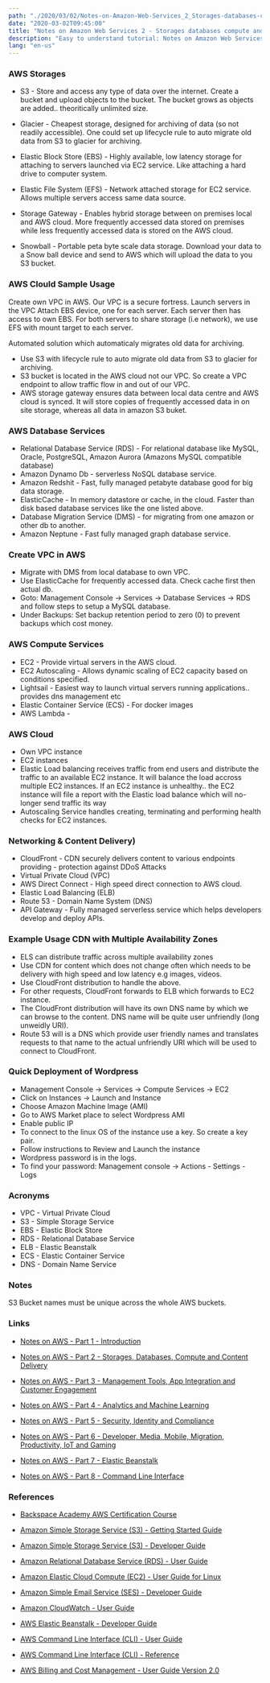 ```yaml
---
path: "./2020/03/02/Notes-on-Amazon-Web-Services_2_Storages-databases-compute-and-content-delivery.md"
date: "2020-03-02T09:45:00"
title: "Notes on Amazon Web Services 2 - Storages databases compute and content delivery"
description: "Easy to understand tutorial: Notes on Amazon Web Services 2 - Storages databases compute and content delivery"
lang: "en-us"
---
```


### AWS Storages ###

- S3 - Store and access any type of data over the internet. Create a bucket and
upload objects to the bucket. The bucket grows as objects are added.. theoritically
unlimited size.

- Glacier - Cheapest storage, designed for archiving of data (so not readily
  accessible). One could set up lifecycle rule to auto migrate old data from S3
  to glacier for archiving.

- Elastic Block Store (EBS) - Highly available, low latency storage for attaching
to servers launched via EC2 service. Like attaching a hard drive to computer system.

- Elastic File System (EFS) - Network attached storage for EC2 service. Allows
multiple servers access same data source.

- Storage Gateway - Enables hybrid storage between on premises local and AWS
cloud. More frequently accessed data stored on premises while less frequently
accessed data is stored on the AWS cloud.

- Snowball - Portable peta byte scale data storage. Download your data to a Snow
ball device and send to AWS which will upload the data to you S3 bucket.

### AWS Clould Sample Usage ###

Create own VPC in AWS. Our VPC is a secure fortress.
Launch servers in the VPC
Attach EBS device, one for each server. Each server then has access to own EBS.
For both servers to share storage (i.e network), we use EFS with mount target to each server.

Automated solution which automaticaly migrates old data for archiving.

- Use S3 with lifecycle rule to auto migrate old data from S3 to glacier for archiving.
- S3 bucket is located in the AWS cloud not our VPC. So create a VPC endpoint to allow traffic flow in and out of our VPC.
- AWS storage gateway ensures data between local data centre and AWS cloud is synced. It will store copies of frequently accessed data in on site storage, whereas all data in amazon S3 buket.

### AWS Database Services ###
- Relational Database Service (RDS) - For relational database like MySQL, Oracle, PostgreSQL, Amazon Aurora (Amazons MySQL compatible database)
- Amazon Dynamo Db - serverless NoSQL database service.
- Amazon Redshit - Fast, fully managed petabyte database good for big data storage.
- ElasticCache - In memory datastore or cache, in the cloud. Faster than disk based database services like the one listed above.
- Database Migration Service (DMS) - for migrating from one amazon or other db to another.
- Amazon Neptune - Fast fully managed graph database service.

### Create VPC in AWS ###
- Migrate with DMS from local database to own VPC.
- Use ElasticCache for frequently accessed data. Check cache first then actual db.
- Goto: Management Console -> Services -> Database Services -> RDS and follow steps to setup a MySQL database.
- Under Backups: Set backup retention period to zero (0) to prevent backups which cost money.

### AWS Compute Services ###
- EC2 - Provide virtual servers in the AWS cloud.
- EC2 Autoscaling - Allows dynamic scaling of EC2 capacity based on conditions specified.
- Lightsail - Easiest way to launch virtual servers running applications.. provides dns management etc
- Elastic Container Service (ECS) - For docker images
- AWS Lambda -

### AWS Cloud ###
- Own VPC instance
- EC2 instances
- Elastic Load balancing receives traffic from end users and distribute the traffic to an available EC2 instance. It will balance the load accross multiple EC2 instances.
If an EC2 instance is unhealthy.. the EC2 instance will file a report with the Elastic load balance which will no-longer send traffic its way
- Autoscaling Service handles creating, terminating and performing health checks for EC2 instances.

### Networking & Content Delivery)

- CloudFront - CDN securely delivers content to various endpoints providing - protection against DDoS Attacks
- Virtual Private Cloud (VPC)
- AWS Direct Connect - High speed direct connection to AWS cloud.
- Elastic Load Balancing (ELB)
- Route 53 - Domain Name System (DNS)
- API Gateway - Fully managed serverless service which helps developers develop and deploy APIs.

### Example Usage CDN with Multiple Availability Zones ###
- ELS can distribute traffic across multiple availability zones
- Use CDN  for content which does not change often which needs to be delivery with high speed and low latency e.g images, videos.
- Use CloudFront distribution to handle the above.
- For other requests, CloudFront forwards to ELB which forwards to EC2 instance.
- The CloudFront distribution will have its own DNS name by which we can browse to the content. DNS name will be quite user unfriendly (long unweidly URI).
- Route 53 will is a DNS which provide user friendly names and translates requests to that name to the actual unfriendly URI which will be used to connect to CloudFront.

### Quick Deployment of Wordpress ###
- Management Console -> Services -> Compute Services -> EC2
- Click on Instances -> Launch and Instance
- Choose Amazon Machine Image (AMI)
- Go to AWS Market place to select Wordpress AMI
- Enable public IP
- To connect to the linux OS of the instance use a key. So create a key pair.
- Follow instructions to Review and Launch the instance
- Wordpress password is in the logs.
- To find your password: Management console -> Actions - Settings - Logs

### Acronyms ###

- VPC - Virtual Private Cloud
- S3 - Simple Storage Service
- EBS - Elastic Block Store
- RDS - Relational Database Service
- ELB - Elastic Beanstalk
- ECS - Elastic Container Service
- DNS - Domain Name Service

### Notes ###

S3 Bucket names must be unique across the whole AWS buckets.

### Links ###

- [Notes on AWS - Part 1 - Introduction](/2020/03/02/Notes-on-Amazon-Web-Services_1_Introduction/)

- [Notes on AWS - Part 2 - Storages, Databases, Compute and Content Delivery](/2020/03/02/Notes-on-Amazon-Web-Services_2_Storages-databases-compute-and-content-delivery/)

- [Notes on AWS - Part 3 - Management Tools, App Integration and Customer Engagement](/2020/03/02/Notes-on-Amazon-Web-Services_3_Managment-tools-app-integration-and-customer-engagement/)

- [Notes on AWS - Part 4 - Analytics and Machine Learning](/2020/03/02/Notes-on-Amazon-Web-Services_4_Analytics-and-machine-learning/)

- [Notes on AWS - Part 5 - Security, Identity and Compliance](/2020/03/02/Notes-on-Amazon-Web-Services_5_Security-identity-and-compliance/)

- [Notes on AWS - Part 6 - Developer, Media, Mobile, Migration, Productivity, IoT and Gaming](/2020/03/02/Notes-on-Amazon-Web-Services_6_Developer-media-migration-productivity-iot-and-gaming/)

- [Notes on AWS - Part 7 - Elastic Beanstalk](/2020/03/02/Notes-on-Amazon-Web-Services_7_Elastic-beanstalk/)

- [Notes on AWS - Part 8 - Command Line Interface](/2020/03/02/Notes-on-Amazon-Web-Services_8_Command-line-interface/)

### References ###

- [Backspace Academy AWS Certification Course](http://cdn.backspace.academy/courses/aws-certification/01/010/references-01-01.pdf)

- [Amazon Simple Storage Service (S3) - Getting Started Guide](https://docs.aws.amazon.com/AmazonS3/latest/gsg/s3-gsg.pdf)

- [Amazon Simple Storage Service (S3) - Developer Guide](https://docs.aws.amazon.com/AmazonS3/latest/dev/s3-dg.pdf)

- [Amazon Relational Database Service (RDS) - User Guide](https://docs.aws.amazon.com/AmazonRDS/latest/UserGuide/rds-ug.pdf)

- [Amazon Elastic Cloud Compute (EC2) - User Guide for Linux](https://docs.aws.amazon.com/AWSEC2/latest/UserGuide/ec2-ug.pdf)

- [Amazon Simple Email Service (SES) - Developer Guide](https://docs.aws.amazon.com/ses/latest/DeveloperGuide/ses-dg.pdf)

- [Amazon CloudWatch - User Guide](https://docs.aws.amazon.com/AmazonCloudWatch/latest/monitoring/acw-ug.pdf)

- [AWS Elastic Beanstalk - Developer Guide](https://docs.aws.amazon.com/elasticbeanstalk/latest/dg/awseb-dg.pdf)

- [AWS Command Line Interface (CLI) - User Guide](https://docs.aws.amazon.com/cli/latest/userguide/aws-cli.pdf)

- [AWS Command Line Interface (CLI) - Reference](https://docs.aws.amazon.com/cli/latest/reference/)

- [AWS Billing and Cost Management - User Guide Version 2.0](https://docs.aws.amazon.com/awsaccountbilling/latest/aboutv2/awsaccountbilling-aboutv2.pdf)
